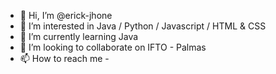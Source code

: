 - 👋 Hi, I’m @erick-jhone
- 👀 I’m interested in Java / Python / Javascript / HTML & CSS 
- 🌱 I’m currently learning Java 
- 💞️ I’m looking to collaborate on IFTO - Palmas 
- 📫 How to reach me -  

<!---
erick-jhone/erick-jhone is a ✨ special ✨ repository because its `README.md` (this file) appears on your GitHub profile.
You can click the Preview link to take a look at your changes.
--->
